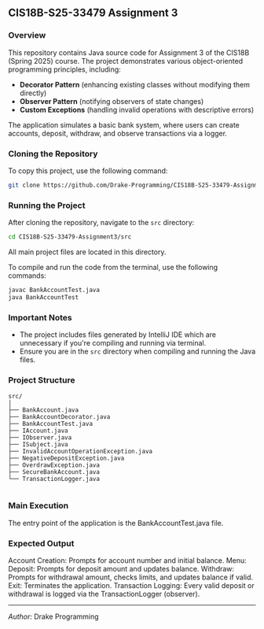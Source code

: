 ## CIS18B-S25-33479 Assignment 3

### Overview
This repository contains Java source code for Assignment 3 of the CIS18B (Spring 2025) course. The project demonstrates various object-oriented programming principles, including:
- **Decorator Pattern** (enhancing existing classes without modifying them directly)
- **Observer Pattern** (notifying observers of state changes)
- **Custom Exceptions** (handling invalid operations with descriptive errors)

The application simulates a basic bank system, where users can create accounts, deposit, withdraw, and observe transactions via a logger.

### Cloning the Repository
To copy this project, use the following command:

```bash
git clone https://github.com/Drake-Programming/CIS18B-S25-33479-Assignment3.git
```

### Running the Project
After cloning the repository, navigate to the `src` directory:

```bash
cd CIS18B-S25-33479-Assignment3/src
```

All main project files are located in this directory.

To compile and run the code from the terminal, use the following commands:

```bash
javac BankAccountTest.java
java BankAccountTest
```

### Important Notes
- The project includes files generated by IntelliJ IDE which are unnecessary if you're compiling and running via terminal.
- Ensure you are in the `src` directory when compiling and running the Java files.

### Project Structure
```
src/
│
├── BankAccount.java
├── BankAccountDecorator.java
├── BankAccountTest.java
├── IAccount.java
├── IObserver.java
├── ISubject.java
├── InvalidAccountOperationException.java
├── NegativeDepositException.java
├── OverdrawException.java
├── SecureBankAccount.java
└── TransactionLogger.java


```

### Main Execution
The entry point of the application is the BankAccountTest.java file.

### Expected Output
Account Creation: Prompts for account number and initial balance.
Menu:
Deposit: Prompts for deposit amount and updates balance.
Withdraw: Prompts for withdrawal amount, checks limits, and updates balance if valid.
Exit: Terminates the application.
Transaction Logging: Every valid deposit or withdrawal is logged via the TransactionLogger (observer).

---

*Author:* Drake Programming


